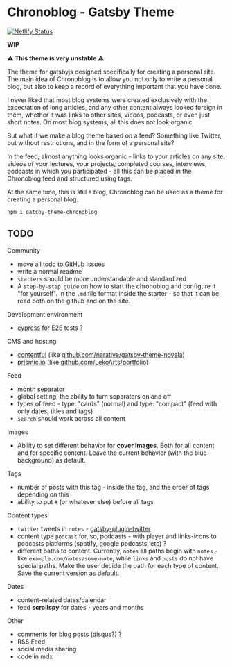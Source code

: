 # Chronoblog - Gatsby Theme

[![Netlify Status](https://api.netlify.com/api/v1/badges/f36aa133-5611-484c-97fe-8d65fac4391b/deploy-status)](https://app.netlify.com/sites/chronoblog/deploys)

**WIP**

**⚠️ This theme is very unstable ⚠️**

The theme for gatsbyjs designed specifically for creating a personal site. The main idea of ​​Chronoblog is to allow you not only to write a personal blog, but also to keep a record of everything important that you have done.

I never liked that most blog systems were created exclusively with the expectation of long articles, and any other content always looked foreign in them, whether it was links to other sites, videos, podcasts, or even just short notes. On most blog systems, all this does not look organic.

But what if we make a blog theme based on a feed? Something like Twitter, but without restrictions, and in the form of a personal site?

In the feed, almost anything looks organic - links to your articles on any site, videos of your lectures, your projects, completed courses, interviews, podcasts in which you participated - all this can be placed in the Chronoblog feed and structured using tags.

At the same time, this is still a blog, Chronoblog can be used as a theme for creating a personal blog.

```sh
npm i gatsby-theme-chronoblog
```

## TODO

Community

- move all todo to GitHub Issues
- write a normal readme
- `starters` should be more understandable and standardized
- A `step-by-step guide` on how to start the chronoblog and configure it "for yourself". In the `.md` file format inside the starter - so that it can be read both on the github and on the site.

Development environment

- [cypress](https://www.cypress.io/) for E2E tests ?

CMS and hosting

- [contentful](https://www.contentful.com/) (like [github.com/narative/gatsby-theme-novela](https://github.com/narative/gatsby-theme-novela))
- [prismic.io](prismic.io) (like [github.com/LekoArts/portfolio](https://github.com/LekoArts/portfolio))

Feed

- month separator
- global setting, the ability to turn separators on and off
- types of feed - type: "cards" (normal) and type: "compact" (feed with only dates, titles and tags)
- `search` should work across all content

Images

- Ability to set different behavior for **cover images**. Both for all content and for specific content. Leave the current behavior (with the blue background) as default.

Tags

- number of posts with this tag - inside the tag, and the order of tags depending on this
- ability to put `#` (or whatever else) before all tags

Content types

- `twitter` tweets in `notes` - [gatsby-plugin-twitter](https://www.npmjs.com/package/gatsby-plugin-twitter)
- content type `podcast` for, so, podcasts - with player and links-icons to podcasts platforms (spotify, google podcasts, etc) ?
- different paths to content. Currently, `notes` all paths begin with `notes` - like `example.com/notes/some-note`, while `links` and `posts` do not have special paths. Make the user decide the path for each type of content. Save the current version as default.

Dates

- content-related dates/calendar
- feed **scrollspy** for dates - years and months

Other

- comments for blog posts (disqus?) ?
- RSS Feed
- social media sharing
- code in mdx
